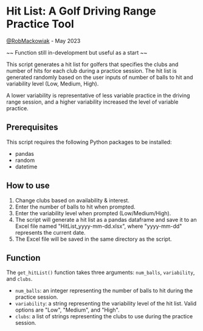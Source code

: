 # Hit List: A Golf Driving Range Practice Tool

[@RobMackowiak](https://twitter.com/RobMackowiak) - May 2023

~~ Function still in-development but useful as a start ~~

This script generates a hit list for golfers that specifies the clubs and number of hits for each club during a practice session. The hit list is generated randomly based on the user inputs of number of balls to hit and variability level (Low, Medium, High).

A lower variability is representative of less variable practice in the driving range session, and a higher variability increased the level of variable practice. 

## Prerequisites
This script requires the following Python packages to be installed:
- pandas
- random
- datetime

## How to use
1. Change clubs based on availability & interest.
2. Enter the number of balls to hit when prompted.
3. Enter the variability level when prompted (Low/Medium/High).
4. The script will generate a hit list as a pandas dataframe and save it to an Excel file named "HitList_yyyy-mm-dd.xlsx", where "yyyy-mm-dd" represents the current date.
5. The Excel file will be saved in the same directory as the script.

## Function
The `get_hitList()` function takes three arguments: `num_balls`, `variability`, and `clubs`. 
- `num_balls`: an integer representing the number of balls to hit during the practice session.
- `variability`: a string representing the variability level of the hit list. Valid options are "Low", "Medium", and "High".
- `clubs`: a list of strings representing the clubs to use during the practice session.
